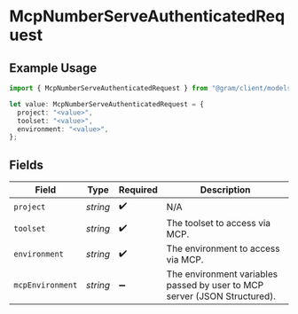 # McpNumberServeAuthenticatedRequest

## Example Usage

```typescript
import { McpNumberServeAuthenticatedRequest } from "@gram/client/models/operations";

let value: McpNumberServeAuthenticatedRequest = {
  project: "<value>",
  toolset: "<value>",
  environment: "<value>",
};
```

## Fields

| Field                                                                     | Type                                                                      | Required                                                                  | Description                                                               |
| ------------------------------------------------------------------------- | ------------------------------------------------------------------------- | ------------------------------------------------------------------------- | ------------------------------------------------------------------------- |
| `project`                                                                 | *string*                                                                  | :heavy_check_mark:                                                        | N/A                                                                       |
| `toolset`                                                                 | *string*                                                                  | :heavy_check_mark:                                                        | The toolset to access via MCP.                                            |
| `environment`                                                             | *string*                                                                  | :heavy_check_mark:                                                        | The environment to access via MCP.                                        |
| `mcpEnvironment`                                                          | *string*                                                                  | :heavy_minus_sign:                                                        | The environment variables passed by user to MCP server (JSON Structured). |